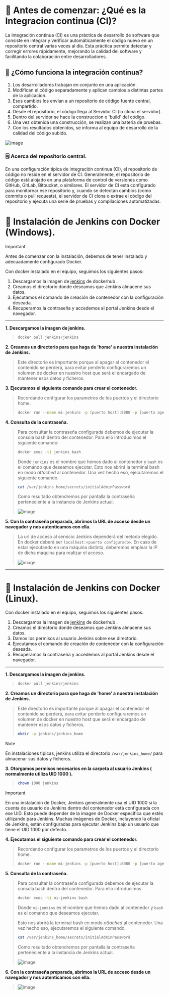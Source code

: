 # 📌 Antes de comenzar: ¿Qué es la Integracion continua (CI)?
La integración continua (CI) es una práctica de desarrollo de software que consiste en integrar y verificar automáticamente el código nuevo en un repositorio central varias veces al día. 
Esta práctica permite detectar y corregir errores rápidamente, mejorando la calidad del software y facilitando la colaboración entre desarrolladores.

## 📍 ¿Cómo funciona la integración continua?
1. Los desarrolladores trabajan en conjunto en una aplicación.
2. Modifican el código separadamente y aplican cambios a distintas partes de la aplicacion.
3. Esos cambios los envían a un repositorio de código fuente central, compartido.
4. Desde el repositorio, el código llega al Servidor CI (lo clona el servidor).
5. Dentro del servidor se hace la construccion o 'build' del código.
6. Una vez obtenida una construcción, se realizan una bateria de pruebas.
7. Con los resultados obtenidos, se informa al equipo de desarrollo de la calidad del código subido.
   
![image](https://github.com/user-attachments/assets/5f0dac98-b200-46fd-8195-d0b765f9e6d0)
    
### 🗒️ Acerca del repositorio central.
En una configuración típica de integración continua (CI), el repositorio de código no reside en el servidor de CI. Generalmente, el repositorio de código está alojado en 
una plataforma de control de versiones como GitHub, GitLab, Bitbucket, o similares. El servidor de CI está configurado para monitorear ese repositorio y, cuando se 
detectan cambios (como commits o pull requests), el servidor de CI clona o extrae el código del repositorio y ejecuta una serie de pruebas y compilaciones automatizadas.

<!--# 📌 Instalación de Jenkins.
Existen distintas maneras de instalar y montar Jenkins. 
1. Instalación de Jenkins de forma local con una máquian virtual clásica.
2. Instalación en la nube utilizando Docker (AWS, Digital Ocean, Google Cloud, Azure...).
3. Instalación en Vagrant (Herramienta para gestionar máquinas virtuales).
4. Instalación contenedorizada en Docker local. -->

# 📌 Instalación de Jenkins con Docker (Windows).
>[!IMPORTANT]
> Antes de comenzar con la instalación, debemos de tener instalado y adecuadamente configurado Docker.
       
Con docker instalado en el equipo, seguimos los siguientes pasos:
   1. Descargamos la imagen de [jenkins](https://hub.docker.com/r/jenkins/jenkins) de dockerhub .
   2. Creamos el directorio donde deseamos que Jenkins almacene sus datos.
   3. Ejecutamos el comando de creación de contenedor con la configuración deseada.
   4. Recuperamos la contraseña y accedemos al portal Jenkins desde el navegador.
          
---
           
**1. Descargamos la imagen de jenkins.**
>```bash
>docker pull jenkins/jenkins
>```
    
**2. Creamos un directorio para que haga de 'home' a nuestra instalación de Jenkins.**    
>Este directorio es importante porque al apagar el contenedor el contenido se perderá, para evitar perderlo configuraremos un volumen de docker en nuestro
>host que será el encargado de mantener esos datos y ficheros.
    
**3. Ejecutamos el siguiente comando para crear el contenedor.**    
>Recordando configurar los parametros de los puertos y el directorio home.
>```bash
>docker run --name mi-jenkins -p [puerto host]:8080 -p [puerto agente conexion host]:50000 -v [directorio home en host]:/var/jenkins_home jenkins/jenkins:latest
>```
    
**4. Consulta de la contraseña.**   
>Para consultar la contraseña configurada debemos de ejecutar la consola bash dentro del contenedor. Para ello introducimos el siguiente comando:
>```bash
>docker exec -ti jenkins bash
>```
>Donde `jenkins` es el nombre que hemos dado al contenedor y `bash` es el comando que deseamos ejecutar.
>Esto nos abrirá la terminal bash en modo _attached_ al contenedor. Una vez hecho eso, ejecutaremos el siguiente comando.
>```bash
>cat /var/jenkins_home/secrets/initialAdminPassword
>```
>Como resultado obtendremos por pantalla la contraseña perteneciente a la instancia de Jenkins actual.
>    
>![image](https://github.com/user-attachments/assets/cb066c53-7b60-4e25-ba95-e88b28a92342)
    
**5. Con la contraseña preparada, abrimos la URL de acceso desde un navegador y nos autenticamos con ella.**      
> La url de acceso al servicio Jenkins dependerá del metodo elegido. En docker deberá ser `localhost:<puerto configurado>`. En caso de estar ejecutando en una máquina distinta, deberemos emplear la IP de dicha maquina para realizar el acceso.
>    
>![image](https://github.com/user-attachments/assets/87056e14-61b0-4735-b662-f8ebc4f4a227)
    
---
    
# 📌 Instalación de Jenkins con Docker (Linux).
Con docker instalado en el equipo, seguimos los siguientes pasos:
   1. Descargamos la imagen de [jenkins](https://hub.docker.com/r/jenkins/jenkins) de dockerhub .
   2. Creamos el directorio donde deseamos que Jenkins almacene sus datos.
   3. Damos los permisos al usuario Jenkins sobre ese directorio.
   4. Ejecutamos el comando de creación de contenedor con la configuración deseada.
   5. Recuperamos la contraseña y accedemos al portal Jenkins desde el navegador.
    
--- 
    
**1. Descargamos la imagen de jenkins.**   
>```bash
>docker pull jenkins/jenkins
>```
    
**2. Creamos un directorio para que haga de 'home' a nuestra instalación de Jenkins.**    
> Este directorio es importante porque al apagar el contenedor el contenido se perderá, para evitar perderlo configuraremos un volumen de docker en nuestro
>host que será el encargado de mantener esos datos y ficheros.
>```bash
>mkdir -p jenkins/jenkins_home
>```

>[!NOTE]
>En instalaciones tipicas, jenkins utiliza el directorio `/var/jenkins_home/` para almacenar sus datos y ficheros.

**3. Otorgamos permisos necesarios en la carpeta al usuario Jenkins ( normalmente utiliza UID 1000 ).**   
>```bash
>chown 1000 jenkins
>```
    
>[!IMPORTANT]
>En una instalación de Docker, Jenkins generalmente usa el UID 1000 si la cuenta de usuario de Jenkins dentro del contenedor está configurada con ese UID. Esto puede depender de la imagen de Docker específica que estés utilizando para Jenkins. Muchas imágenes de Docker, incluyendo la oficial de Jenkins, están configuradas para ejecutar Jenkins bajo un usuario que tiene el UID 1000 por defecto.

**4. Ejecutamos el siguiente comando para crear el contenedor.**    
>Recordando configurar los parametros de los puertos y el directorio home.
>```bash
>docker run --name mi-jenkins -p [puerto host]:8080 -p [puerto agente conexion host]:50000 -v [directorio home en host]:/var/jenkins_home jenkins/jenkins:latest
>```
    
**5. Consulta de la contraseña.**    
>Para consultar la contraseña configurada debemos de ejecutar la consola bash dentro del contenedor. Para ello introducimos
>```bash
>docker exec -ti mi-jenkins bash
>```
>Donde `mi-jenkins` es el nombre que hemos dado al contenedor y `bash` es el comando que deseamos ejecutar.
>    
>Esto nos abrirá la terminal bash en modo _attached_ al contenedor. Una vez hecho eso, ejecutaremos el siguiente comando.
>```bash
>cat /var/jenkins_home/secrets/initialAdminPassword
>```
>Como resultado obtendremos por pantalla la contraseña perteneciente a la instancia de Jenkins actual.
>    
>![image](https://github.com/user-attachments/assets/cb066c53-7b60-4e25-ba95-e88b28a92342)
    
**6. Con la contraseña preparada, abrimos la URL de acceso desde un navegador y nos autenticamos con ella.**      
>    
>![image](https://github.com/user-attachments/assets/87056e14-61b0-4735-b662-f8ebc4f4a227)

